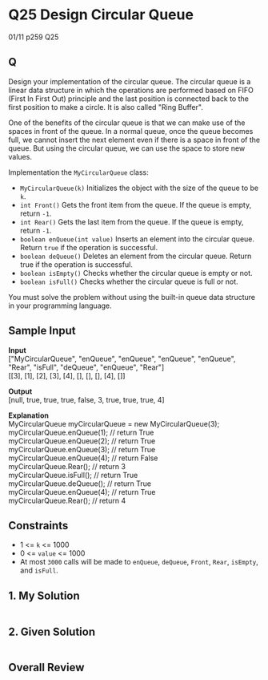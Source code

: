 # Q25 Design Circular Queue

01/11 p259 Q25

## Q

Design your implementation of the circular queue. The circular queue is a linear data structure in which the operations are performed based on FIFO (First In First Out) principle and the last position is connected back to the first position to make a circle. It is also called "Ring Buffer".

One of the benefits of the circular queue is that we can make use of the spaces in front of the queue. In a normal queue, once the queue becomes full, we cannot insert the next element even if there is a space in front of the queue. But using the circular queue, we can use the space to store new values.

Implementation the `MyCircularQueue` class:  

- `MyCircularQueue(k)` Initializes the object with the size of the queue to be `k`.
- `int Front()` Gets the front item from the queue. If the queue is empty, return `-1`.
- `int Rear()` Gets the last item from the queue. If the queue is empty, return `-1`.
- `boolean enQueue(int value)` Inserts an element into the circular queue. Return `true` if the operation is successful.
- `boolean deQueue()` Deletes an element from the circular queue. Return true if the operation is successful.
- `boolean isEmpty()` Checks whether the circular queue is empty or not.
- `boolean isFull()` Checks whether the circular queue is full or not.

You must solve the problem without using the built-in queue data structure in your programming language. 


## Sample Input 

__Input__  
["MyCircularQueue", "enQueue", "enQueue", "enQueue", "enQueue", "Rear", "isFull", "deQueue", "enQueue", "Rear"]  
[[3], [1], [2], [3], [4], [], [], [], [4], []]  

__Output__  
[null, true, true, true, false, 3, true, true, true, 4]

__Explanation__  
MyCircularQueue myCircularQueue = new MyCircularQueue(3);  
myCircularQueue.enQueue(1); // return True  
myCircularQueue.enQueue(2); // return True  
myCircularQueue.enQueue(3); // return True  
myCircularQueue.enQueue(4); // return False  
myCircularQueue.Rear();     // return 3  
myCircularQueue.isFull();   // return True  
myCircularQueue.deQueue();  // return True  
myCircularQueue.enQueue(4); // return True  
myCircularQueue.Rear();     // return 4  

## Constraints

- 1 <= `k` <= 1000
- 0 <= `value` <= 1000
- At most `3000` calls will be made to `enQueue`, `deQueue`, `Front`, `Rear`, `isEmpty`, and `isFull`.

## 1. My Solution

```py

```

## 2. Given Solution

```py

```

## Overall Review


